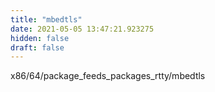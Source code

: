 ```yaml
---
title: "mbedtls"
date: 2021-05-05 13:47:21.923275
hidden: false
draft: false
---
```


x86/64/package_feeds_packages_rtty/mbedtls

